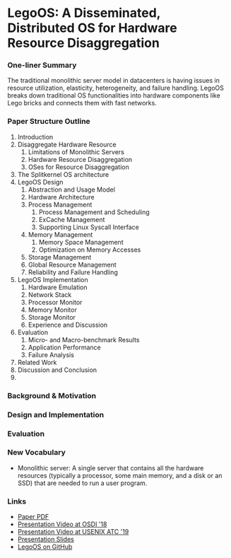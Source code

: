 # LegoOS: A Disseminated, Distributed OS for Hardware Resource Disaggregation

### One-liner Summary

The traditional monolithic server model in datacenters is having issues in resource utilization, elasticity, heterogeneity, and failure handling. LegoOS breaks down traditional OS functionalities into hardware components like Lego bricks and connects them with fast networks.

### Paper Structure Outline

1. Introduction
2. Disaggregate Hardware Resource
   1. Limitations of Monolithic Servers
   2. Hardware Resource Disaggregation
   3. OSes for Resource Disaggregation
3. The Splitkernel OS architecture
4. LegoOS Design
   1. Abstraction and Usage Model
   2. Hardware Architecture
   3. Process Management
      1. Process Management and Scheduling
      2. ExCache Management
      3. Supporting Linux Syscall Interface
   4. Memory Management
      1. Memory Space Management
      2. Optimization on Memory Accesses
   5. Storage Management
   6. Global Resource Management
   7. Reliability and Failure Handling
5. LegoOS Implementation
   1. Hardware Emulation
   2. Network Stack
   3. Processor Monitor
   4. Memory Monitor
   5. Storage Monitor
   6. Experience and Discussion
6. Evaluation
   1. Micro- and Macro-benchmark Results
   2. Application Performance
   3. Failure Analysis
7. Related Work
8. Discussion and Conclusion
9. 
### Background & Motivation

### Design and Implementation

### Evaluation

### New Vocabulary

* Monolithic server: A single server that contains all the hardware resources \(typically a processor, some main memory, and a disk or an SSD\) that are needed to run a user program.

### Links

* [Paper PDF](https://www.usenix.org/system/files/osdi18-shan.pdf)
* [Presentation Video at OSDI '18](https://www.youtube.com/watch?v=GX74Q2-ZOQE)
* [Presentation Video at USENIX ATC '19](https://www.youtube.com/watch?v=KJqYHuL59_s)
* [Presentation Slides](https://www.usenix.org/sites/default/files/conference/protected-files/osdi18_slides_shan.pdf)
* [LegoOS on GitHub](https://github.com/WukLab/LegoOS)









